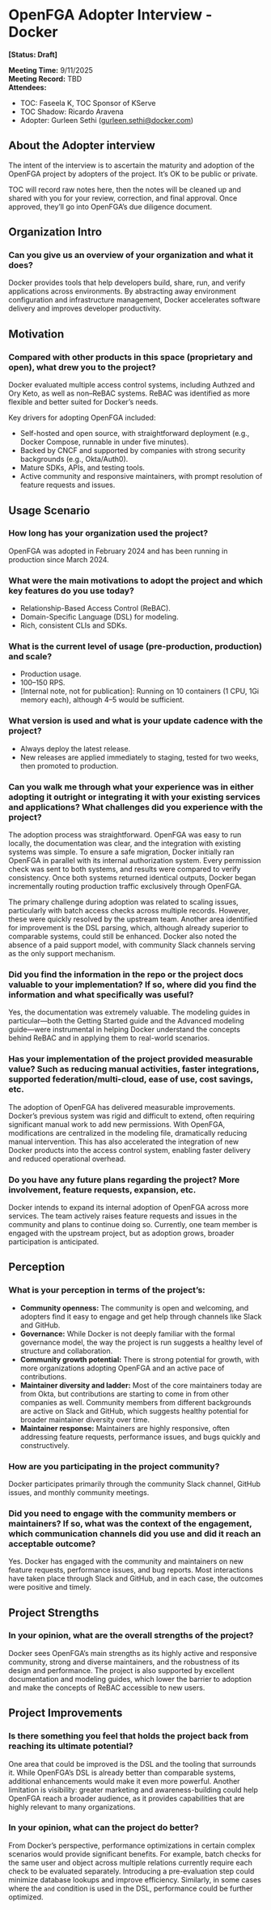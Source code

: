 # OpenFGA Adopter Interview - Docker  
**[Status: Draft]**

**Meeting Time:** 9/11/2025  
**Meeting Record:** TBD  
**Attendees:**  
- TOC: Faseela K, TOC Sponsor of KServe  
- TOC Shadow: Ricardo Aravena  
- Adopter: Gurleen Sethi (gurleen.sethi@docker.com)  

## About the Adopter interview  
The intent of the interview is to ascertain the maturity and adoption of the OpenFGA project by adopters of the project. It’s OK to be public or private.  

TOC will record raw notes here, then the notes will be cleaned up and shared with you for your review, correction, and final approval. Once approved, they’ll go into OpenFGA’s due diligence document.  

## Organization Intro  

### Can you give us an overview of your organization and what it does?  
Docker provides tools that help developers build, share, run, and verify applications across environments. By abstracting away environment configuration and infrastructure management, Docker accelerates software delivery and improves developer productivity.  

## Motivation  

### Compared with other products in this space (proprietary and open), what drew you to the project?  
Docker evaluated multiple access control systems, including Authzed and Ory Keto, as well as non–ReBAC systems. ReBAC was identified as more flexible and better suited for Docker’s needs.  

Key drivers for adopting OpenFGA included:  
- Self-hosted and open source, with straightforward deployment (e.g., Docker Compose, runnable in under five minutes).  
- Backed by CNCF and supported by companies with strong security backgrounds (e.g., Okta/Auth0).  
- Mature SDKs, APIs, and testing tools.  
- Active community and responsive maintainers, with prompt resolution of feature requests and issues.  

## Usage Scenario  

### How long has your organization used the project?  
OpenFGA was adopted in February 2024 and has been running in production since March 2024.  

### What were the main motivations to adopt the project and which key features do you use today?  
- Relationship-Based Access Control (ReBAC).  
- Domain-Specific Language (DSL) for modeling.  
- Rich, consistent CLIs and SDKs.  

### What is the current level of usage (pre-production, production) and scale?  
- Production usage.  
- 100–150 RPS.  
- [Internal note, not for publication]: Running on 10 containers (1 CPU, 1Gi memory each), although 4–5 would be sufficient.  

### What version is used and what is your update cadence with the project?  
- Always deploy the latest release.  
- New releases are applied immediately to staging, tested for two weeks, then promoted to production.  

### Can you walk me through what your experience was in either adopting it outright or integrating it with your existing services and applications? What challenges did you experience with the project?  
The adoption process was straightforward. OpenFGA was easy to run locally, the documentation was clear, and the integration with existing systems was simple. To ensure a safe migration, Docker initially ran OpenFGA in parallel with its internal authorization system. Every permission check was sent to both systems, and results were compared to verify consistency. Once both systems returned identical outputs, Docker began incrementally routing production traffic exclusively through OpenFGA.  

The primary challenge during adoption was related to scaling issues, particularly with batch access checks across multiple records. However, these were quickly resolved by the upstream team. Another area identified for improvement is the DSL parsing, which, although already superior to comparable systems, could still be enhanced. Docker also noted the absence of a paid support model, with community Slack channels serving as the only support mechanism.  

### Did you find the information in the repo or the project docs valuable to your implementation? If so, where did you find the information and what specifically was useful?  
Yes, the documentation was extremely valuable. The modeling guides in particular—both the Getting Started guide and the Advanced modeling guide—were instrumental in helping Docker understand the concepts behind ReBAC and in applying them to real-world scenarios.  

### Has your implementation of the project provided measurable value? Such as reducing manual activities, faster integrations, supported federation/multi-cloud, ease of use, cost savings, etc.  
The adoption of OpenFGA has delivered measurable improvements. Docker’s previous system was rigid and difficult to extend, often requiring significant manual work to add new permissions. With OpenFGA, modifications are centralized in the modeling file, dramatically reducing manual intervention. This has also accelerated the integration of new Docker products into the access control system, enabling faster delivery and reduced operational overhead.  

### Do you have any future plans regarding the project? More involvement, feature requests, expansion, etc.  
Docker intends to expand its internal adoption of OpenFGA across more services. The team actively raises feature requests and issues in the community and plans to continue doing so. Currently, one team member is engaged with the upstream project, but as adoption grows, broader participation is anticipated.  

## Perception  

### What is your perception in terms of the project’s:  
- **Community openness:** The community is open and welcoming, and adopters find it easy to engage and get help through channels like Slack and GitHub.  
- **Governance:** While Docker is not deeply familiar with the formal governance model, the way the project is run suggests a healthy level of structure and collaboration.  
- **Community growth potential:** There is strong potential for growth, with more organizations adopting OpenFGA and an active pace of contributions.  
- **Maintainer diversity and ladder:** Most of the core maintainers today are from Okta, but contributions are starting to come in from other companies as well. Community members from different backgrounds are active on Slack and GitHub, which suggests healthy potential for broader maintainer diversity over time.  
- **Maintainer response:** Maintainers are highly responsive, often addressing feature requests, performance issues, and bugs quickly and constructively.  

### How are you participating in the project community?  
Docker participates primarily through the community Slack channel, GitHub issues, and monthly community meetings.  

### Did you need to engage with the community members or maintainers? If so, what was the context of the engagement, which communication channels did you use and did it reach an acceptable outcome?  
Yes. Docker has engaged with the community and maintainers on new feature requests, performance issues, and bug reports. Most interactions have taken place through Slack and GitHub, and in each case, the outcomes were positive and timely.  

## Project Strengths  

### In your opinion, what are the overall strengths of the project?  
Docker sees OpenFGA’s main strengths as its highly active and responsive community, strong and diverse maintainers, and the robustness of its design and performance. The project is also supported by excellent documentation and modeling guides, which lower the barrier to adoption and make the concepts of ReBAC accessible to new users.  

## Project Improvements  

### Is there something you feel that holds the project back from reaching its ultimate potential?  
One area that could be improved is the DSL and the tooling that surrounds it. While OpenFGA’s DSL is already better than comparable systems, additional enhancements would make it even more powerful. Another limitation is visibility: greater marketing and awareness-building could help OpenFGA reach a broader audience, as it provides capabilities that are highly relevant to many organizations.  

### In your opinion, what can the project do better?  
From Docker’s perspective, performance optimizations in certain complex scenarios would provide significant benefits. For example, batch checks for the same user and object across multiple relations currently require each check to be evaluated separately. Introducing a pre-evaluation step could minimize database lookups and improve efficiency. Similarly, in some cases where the `and` condition is used in the DSL, performance could be further optimized.  

